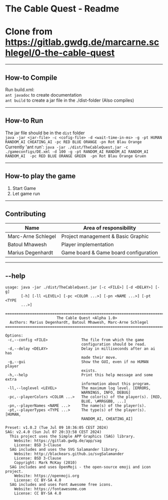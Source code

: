 #  The Cable Quest - Readme


# **Clone from https://gitlab.gwdg.de/marcarne.schlegel/0-the-cable-quest**

---

## How-to Compile

Run build.xml: \
`ant javadoc` to create documentation \
`ant build` to create a jar file in the ./dist-folder (Also compiles)

---
## How-to Run
The jar file should be in the `dist` folder  
`java -jar <jar-file> -c <cofig-file> -d <wait-time-in-ms> -g -pt HUMAN RANDOM_AI CHEATING_AI -pc RED BLUE ORANGE -pn Rot Blau Orange`   
Currently 'ant run': `java -jar ./dist/TheCableQuest.jar -c ./gameconfigs/DE.xml -d 100 -g -pt RANDOM_AI RANDOM_AI RANDOM_AI RANDOM_AI  -pc RED BLUE ORANGE GREEN  -pn Rot Blau Orange Gruen`

---
## How-to play the game

 1. Start Game
 2. Let game run

---

## Contributing
| Name | Area of ​​responsibility  |
| ----------- | ----------- |
| Marc-Arne Schlegel  | Project management & Basic Graphic | 
| Batoul Mhawesh   &ensp;&thinsp;&ensp;&thinsp;| Player implementation |
| Marius Degenhardt&ensp;&thinsp; | Game board & Game board configuration |


---
## --help

```
usage: java -jar ./dist/TheCableQuest.jar [-c <FILE>] [-d <DELAY>] [-g]
       [-h] [-ll <LEVEL>] [-pc <COLOR ...>] [-pn <NAME ...>] [-pt <TYPE
       ...>]

=========================================================================
                       The Cable Quest <Alpha 1.0>
  Authors: Marius Degenhardt, Batoul Mhawesh, Marc-Arne Schlegel
=========================================================================

Options:
 -c,--config <FILE>               The file from which the game
                                  configuration should be read.
 -d,--delay <DELAY>               Delay in milliseconds after an ai has
                                  made their move.
 -g,--gui                         Show the GUI, even if no HUMAN player
                                  exists.
 -h,--help                        Print this help message and some extra
                                  information about this program.
 -ll,--loglevel <LEVEL>           The maximum log level. [ERRORS,
                                  WARNINGS, INFO, DEBUG]
 -pc,--playerColors <COLOR ...>   The color(s) of the player(s). [RED,
                                  BLUE, \#RRGGBB, ...]
 -pn,--playerNames <NAME ...>     The name(s) of the player(s).
 -pt,--playerTypes <TYPE ...>     The type(s) of the player(s). [HUMAN,
                                  RANDOM_AI, CHEATING_AI]

Preset: v1.0.2 (Tue Jul 09 10:36:05 CEST 2024)
SAG: v2.4.0 (Sun Jul 07 20:33:58 CEST 2024)
  This project uses the Simple APP Graphics (SAG) library.
    Website: https://gitlab.gwdg.de/app/sag
    License: BSD 3-Clause
  SAG includes and uses the SVG Salamander library.
    Website: http://blackears.github.io/svgSalamander
    License: BSD 3-Clause
    Copyright: Mark McKay (2010)
  SAG includes and uses OpenMoji - the open-source emoji and icon project.
    Website: https://openmoji.org
    License: CC BY-SA 4.0
  SAG includes and uses Font Awesome free icons.
    Website: https://fontawesome.com
    License: CC BY-SA 4.0

```
